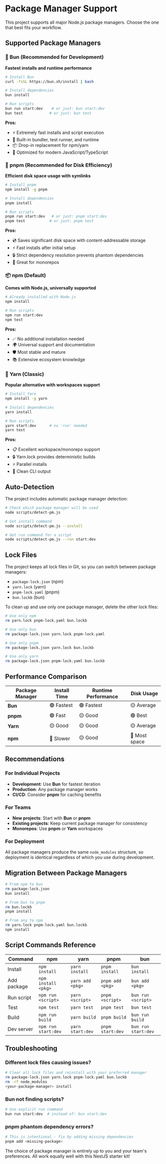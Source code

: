 # Package Manager Support

This project supports all major Node.js package managers. Choose the one that
best fits your workflow.

## Supported Package Managers

### 🚀 Bun (Recommended for Development)

**Fastest installs and runtime performance**

```bash
# Install Bun
curl -fsSL https://bun.sh/install | bash

# Install dependencies
bun install

# Run scripts
bun run start:dev    # or just: bun start:dev
bun test            # or just: bun test
```

**Pros:**

- ⚡ Extremely fast installs and script execution
- 🔧 Built-in bundler, test runner, and runtime
- 📦 Drop-in replacement for npm/yarn
- 🎯 Optimized for modern JavaScript/TypeScript

### 💾 pnpm (Recommended for Disk Efficiency)

**Efficient disk space usage with symlinks**

```bash
# Install pnpm
npm install -g pnpm

# Install dependencies
pnpm install

# Run scripts
pnpm run start:dev   # or just: pnpm start:dev
pnpm test           # or just: pnpm test
```

**Pros:**

- 💿 Saves significant disk space with content-addressable storage
- ⚡ Fast installs after initial setup
- 🔒 Strict dependency resolution prevents phantom dependencies
- 🏢 Great for monorepos

### 📦 npm (Default)

**Comes with Node.js, universally supported**

```bash
# Already installed with Node.js
npm install

# Run scripts
npm run start:dev
npm test
```

**Pros:**

- ✅ No additional installation needed
- 🌍 Universal support and documentation
- 🛡️ Most stable and mature
- 📚 Extensive ecosystem knowledge

### 🧶 Yarn (Classic)

**Popular alternative with workspaces support**

```bash
# Install Yarn
npm install -g yarn

# Install dependencies
yarn install

# Run scripts
yarn start:dev      # no 'run' needed
yarn test
```

**Pros:**

- 📋 Excellent workspace/monorepo support
- 🔒 Yarn.lock provides deterministic builds
- ⚡ Parallel installs
- 🎨 Clean CLI output

## Auto-Detection

The project includes automatic package manager detection:

```bash
# Check which package manager will be used
node scripts/detect-pm.js

# Get install command
node scripts/detect-pm.js --install

# Get run command for a script
node scripts/detect-pm.js --run start:dev
```

## Lock Files

The project keeps all lock files in Git, so you can switch between package
managers:

- `package-lock.json` (npm)
- `yarn.lock` (yarn)
- `pnpm-lock.yaml` (pnpm)
- `bun.lockb` (bun)

To clean up and use only one package manager, delete the other lock files:

```bash
# Use only npm
rm yarn.lock pnpm-lock.yaml bun.lockb

# Use only bun
rm package-lock.json yarn.lock pnpm-lock.yaml

# Use only pnpm
rm package-lock.json yarn.lock bun.lockb

# Use only yarn
rm package-lock.json pnpm-lock.yaml bun.lockb
```

## Performance Comparison

| Package Manager | Install Time | Runtime Performance | Disk Usage    |
| --------------- | ------------ | ------------------- | ------------- |
| **Bun**         | 🟢 Fastest   | 🟢 Fastest          | 🟡 Average    |
| **pnpm**        | 🟢 Fast      | 🟡 Good             | 🟢 Best       |
| **Yarn**        | 🟡 Good      | 🟡 Good             | 🟡 Average    |
| **npm**         | 🔴 Slower    | 🟡 Good             | 🔴 Most space |

## Recommendations

### For Individual Projects

- **Development**: Use **Bun** for fastest iteration
- **Production**: Any package manager works
- **CI/CD**: Consider **pnpm** for caching benefits

### For Teams

- **New projects**: Start with **Bun** or **pnpm**
- **Existing projects**: Keep current package manager for consistency
- **Monorepos**: Use **pnpm** or **Yarn** workspaces

### For Deployment

All package managers produce the same `node_modules` structure, so deployment is
identical regardless of which you use during development.

## Migration Between Package Managers

```bash
# From npm to bun
rm package-lock.json
bun install

# From bun to pnpm
rm bun.lockb
pnpm install

# From any to npm
rm yarn.lock pnpm-lock.yaml bun.lockb
npm install
```

## Script Commands Reference

| Command     | npm                 | yarn             | pnpm             | bun                 |
| ----------- | ------------------- | ---------------- | ---------------- | ------------------- |
| Install     | `npm install`       | `yarn install`   | `pnpm install`   | `bun install`       |
| Add package | `npm install <pkg>` | `yarn add <pkg>` | `pnpm add <pkg>` | `bun add <pkg>`     |
| Run script  | `npm run <script>`  | `yarn <script>`  | `pnpm <script>`  | `bun run <script>`  |
| Test        | `npm test`          | `yarn test`      | `pnpm test`      | `bun test`          |
| Build       | `npm run build`     | `yarn build`     | `pnpm build`     | `bun run build`     |
| Dev server  | `npm run start:dev` | `yarn start:dev` | `pnpm start:dev` | `bun run start:dev` |

## Troubleshooting

### Different lock files causing issues?

```bash
# Clear all lock files and reinstall with your preferred manager
rm package-lock.json yarn.lock pnpm-lock.yaml bun.lockb
rm -rf node_modules
<your-package-manager> install
```

### Bun not finding scripts?

```bash
# Use explicit run command
bun run start:dev  # instead of: bun start:dev
```

### pnpm phantom dependency errors?

```bash
# This is intentional - fix by adding missing dependencies
pnpm add <missing-package>
```

The choice of package manager is entirely up to you and your team's preferences.
All work equally well with this NestJS starter kit!
